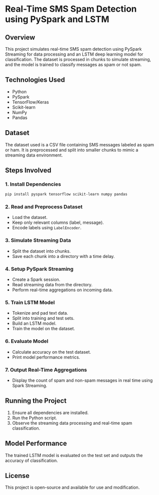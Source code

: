 # Real-Time SMS Spam Detection using PySpark and LSTM

## Overview

This project simulates real-time SMS spam detection using PySpark Streaming for data processing and an LSTM deep learning model for classification. The dataset is processed in chunks to simulate streaming, and the model is trained to classify messages as spam or not spam.

## Technologies Used

- Python
- PySpark
- TensorFlow/Keras
- Scikit-learn
- NumPy
- Pandas

## Dataset

The dataset used is a CSV file containing SMS messages labeled as spam or ham. It is preprocessed and split into smaller chunks to mimic a streaming data environment.

## Steps Involved

### 1. Install Dependencies

```bash
pip install pyspark tensorflow scikit-learn numpy pandas
```

### 2. Read and Preprocess Dataset

- Load the dataset.
- Keep only relevant columns (label, message).
- Encode labels using `LabelEncoder`.

### 3. Simulate Streaming Data

- Split the dataset into chunks.
- Save each chunk into a directory with a time delay.

### 4. Setup PySpark Streaming

- Create a Spark session.
- Read streaming data from the directory.
- Perform real-time aggregations on incoming data.

### 5. Train LSTM Model

- Tokenize and pad text data.
- Split into training and test sets.
- Build an LSTM model.
- Train the model on the dataset.

### 6. Evaluate Model

- Calculate accuracy on the test dataset.
- Print model performance metrics.

### 7. Output Real-Time Aggregations

- Display the count of spam and non-spam messages in real time using Spark Streaming.

## Running the Project

1. Ensure all dependencies are installed.
2. Run the Python script.
3. Observe the streaming data processing and real-time spam classification.

## Model Performance

The trained LSTM model is evaluated on the test set and outputs the accuracy of classification.

## License

This project is open-source and available for use and modification.

